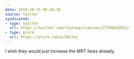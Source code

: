 ```yaml
---
date: 2010-10-15 00:10:39
source: twitter
syndicated:
- type: twitter
  url: https://twitter.com/roytang/statuses/27390182833/
- type: plurk
  url: https://plurk.com/p/88ctmj
---
```


I wish they would just increase the MRT fares already.